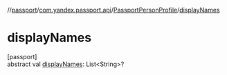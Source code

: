 //[passport](../../../index.md)/[com.yandex.passport.api](../index.md)/[PassportPersonProfile](index.md)/[displayNames](display-names.md)

# displayNames

[passport]\
abstract val [displayNames](display-names.md): List&lt;String&gt;?
